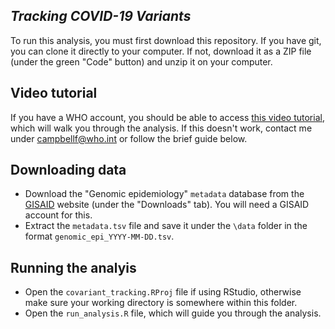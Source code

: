 *Tracking COVID-19 Variants*
---------------------------------------------------------------

To run this analysis, you must first download this repository. If you have git,
you can clone it directly to your computer. If not, download it as a ZIP file
(under the green "Code" button) and unzip it on your computer.

Video tutorial
-------------
If you have a WHO account, you should be able to
access
[this video tutorial](https://worldhealthorg-my.sharepoint.com/:v:/g/personal/campbellf_who_int/EZu9wkwnGbhLl_iIsTMDD8gBe_j9At-qkm7EkqQ22yvrVQ?e=C6wg1h&isSPOFile=1),
which will walk you through the analysis. If
this doesn't work, contact me under campbellf@who.int or follow the brief guide
below.


Downloading data
-------------

- Download the "Genomic epidemiology" `metadata` database from
the [GISAID](https://www.epicov.org/epi3/frontend#278a01) website (under the
"Downloads" tab). You will need a GISAID account for this.
- Extract the `metadata.tsv` file and save it under the `\data` folder in the
  format `genomic_epi_YYYY-MM-DD.tsv`. 

Running the analyis
-------------

- Open the `covariant_tracking.RProj` file if using RStudio, otherwise make sure
  your working directory is somewhere within this folder.
- Open the `run_analysis.R` file, which will guide you through the analysis.

